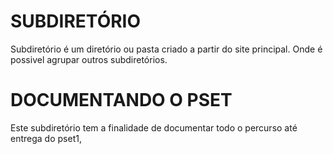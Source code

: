 # SUBDIRETÓRIO
Subdiretório é um diretório ou pasta criado a partir do site principal.
Onde é possivel agrupar outros subdiretórios.

# DOCUMENTANDO O PSET
Este subdiretório tem a finalidade de documentar todo o percurso até entrega do pset1, 
